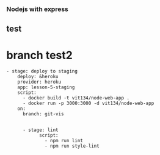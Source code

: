### Nodejs with express
## test
# branch test2




    - stage: deploy to staging
        deploy: &heroku
        provider: heroku
        app: lesson-5-staging
        script:
          - docker build -t vit134/node-web-app .
          - docker run -p 3000:3000 -d vit134/node-web-app
        on:
          branch: git-vis


          - stage: lint
                script:
                  - npm run lint
                  - npm run style-lint